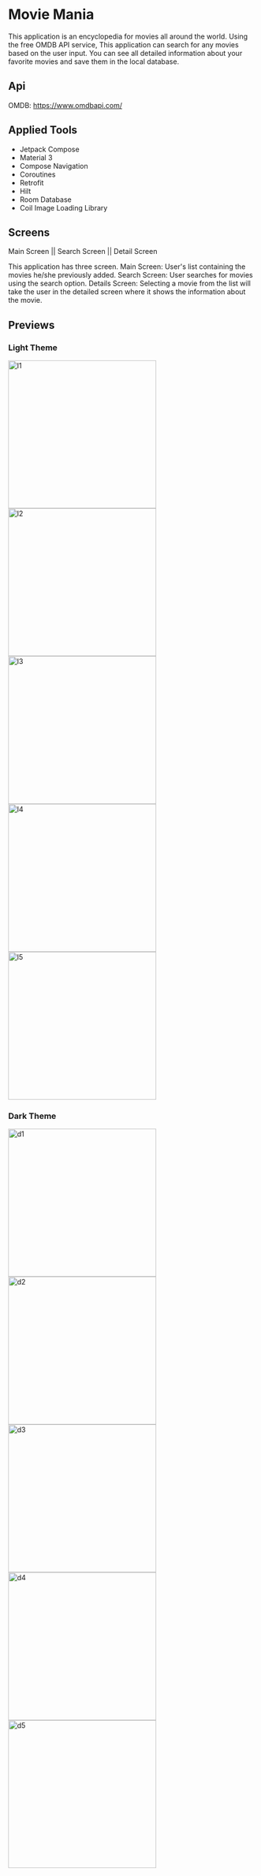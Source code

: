 # Movie Mania
This application is an encyclopedia for movies all around the world.
Using the free OMDB API service, This application can search for any movies based on the user input.
You can see all detailed information about your favorite movies and save them in the local database.

## Api
OMDB: https://www.omdbapi.com/

## Applied Tools
- Jetpack Compose
- Material 3
- Compose Navigation
- Coroutines
- Retrofit
- Hilt
- Room Database
- Coil Image Loading Library

## Screens
Main Screen  ||  Search Screen  ||  Detail Screen

This application has three screen.
Main Screen: User's list containing the movies he/she previously added.
Search Screen: User searches for movies using the search option.
Details Screen: Selecting a movie from the list will take the user in the detailed screen where it shows the information about the movie.


## Previews
### Light Theme
<img width="300" alt="l1" src="https://user-images.githubusercontent.com/21026255/216913954-c3f3a3ca-0776-4432-bd2b-08a2976cc473.png"> <img width="300" alt="l2" src="https://user-images.githubusercontent.com/21026255/216913957-c6ce2ec9-eecd-4f45-ac1b-0eb16b532a5e.png"> <img width="300" alt="l3" src="https://user-images.githubusercontent.com/21026255/216913958-b3d9115e-1c92-433a-afce-c3d96714056f.png"> <img width="300" alt="l4" src="https://user-images.githubusercontent.com/21026255/216913959-2b0f774a-0120-487d-9446-f7cfd122655b.png"> <img width="300" alt="l5" src="https://user-images.githubusercontent.com/21026255/216913961-309af2f8-a16d-4fc1-b920-f914a6bd4659.png">


### Dark Theme
<img width="300" alt="d1" src="https://user-images.githubusercontent.com/21026255/216913790-68db773e-bf5a-46c3-97f8-51f924e794ae.png"> <img width="300" alt="d2" src="https://user-images.githubusercontent.com/21026255/216913792-861f50b8-a905-47bd-968a-63ea523ee011.png"> <img width="300" alt="d3" src="https://user-images.githubusercontent.com/21026255/216913794-e3f33da2-62ad-4172-a5c0-6728ddc8ff8d.png"> <img width="300" alt="d4" src="https://user-images.githubusercontent.com/21026255/216913795-07d0c7a8-5eef-4365-882b-01500af58e7f.png"> <img width="300" alt="d5" src="https://user-images.githubusercontent.com/21026255/216913797-858d5627-1654-48e1-91ba-d8c367670ec7.png">
